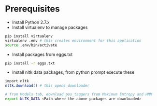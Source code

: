 Prerequisites
=============

* Install Python 2.7.x
* Install virtualenv to manage packages

```bash
pip install virtualenv
virtualenv .env # this creates environment for this application
source .env/bin/activate 
```

* Install packages from eggs.txt

```bash
pip install -r eggs.txt
```

* Install nltk data packages, from python prompt execute these

```bash
import nltk
nltk.download() # this opens downloader

# from Models tab, download pos_taggers from Maximum Entropy and HMM
export NLTK_DATA <Path where the above packages are downloaded>
```
